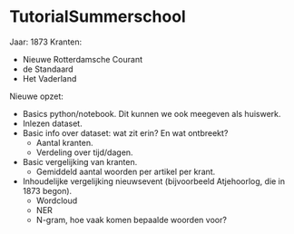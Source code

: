 # TutorialSummerschool

Jaar: 1873
Kranten: 
* Nieuwe Rotterdamsche Courant
* de Standaard
* Het Vaderland

Nieuwe opzet:
* Basics python/notebook. Dit kunnen we ook meegeven als huiswerk.
* Inlezen dataset.
* Basic info over dataset: wat zit erin? En wat ontbreekt?
    * Aantal kranten.
    * Verdeling over tijd/dagen.
* Basic vergelijking van kranten.
    * Gemiddeld aantal woorden per artikel per krant.
* Inhoudelijke vergelijking nieuwsevent (bijvoorbeeld Atjehoorlog, die in 1873 begon).
    * Wordcloud
    * NER
    * N-gram, hoe vaak komen bepaalde woorden voor?
